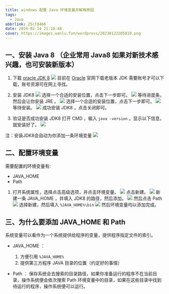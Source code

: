 ```yaml
---
title: windows 配置 Java 环境变量并解释原因
tags:
  - Java
abbrlink: 25cf84b6
date: 2024-02-14 21:10:48
cover: https://images.wanlu.fun/wordpress/20230122205010.png
---
```


## 一、安装 Java 8 （企业常用 Java8 如果对新技术感兴趣，也可安装新版本）

1. 下载 [oracle JDK 8](https://www.oracle.com/java/technologies/downloads/)
   ![](https://images.wanlu.fun/wordpress/20230122205010.png)
   目前在 [Oracle](https://www.oracle.com/) 官网下载老版本 JDK 需要账号才可以下载，账号资源可在网上寻找。

2. 安装 JDK8
   ![](https://images.wanlu.fun/wordpress/20230122205558.png)
   选择一个合适的安装位置，点击下一步即可。
   ![](https://images.wanlu.fun/wordpress/20230122205951.png)
   等待进度条，然后会让你安装 JRE 。
   ![](https://images.wanlu.fun/wordpress/20230122210714.png)
   选择一个合适的安装位置，点击下一步即可。
   ![](https://images.wanlu.fun/wordpress/20230122210839.png)
   等待安装。
   ![](https://images.wanlu.fun/wordpress/20230122210858.png)
   成功安装 JDK8 ，点击关闭即可。

3. 验证是否成功安装 JDK8
   打开 CMD ，输入 `java -version` 。显示以下信息，就安装好了。
   ![](https://images.wanlu.fun/wordpress/20230122211457.png)

注：安装JDK8会自动为你添加一条环境变量
![](https://images.wanlu.fun/wordpress/20230122211318.png)


## 二、配置环境变量

需要配置的环境变量有:

* JAVA_HOME
* Path


1. 打开系统属性，选择点击高级选项，并点击环境变量。
   ![](https://images.wanlu.fun/wordpress/20230122213034.png)
   点击新建。
   ![](https://images.wanlu.fun/wordpress/20230122213228.png)
   新建一条 JAVA_HOME ，并填入 JDK8 的路径，然后添加。
   ![](https://images.wanlu.fun/wordpress/20230122213321.png)
   然后点击 Path 
   ![](https://images.wanlu.fun/wordpress/20230122213534.png)
   选择新建，然后填入 `%JAVA_HOME%\bin`
   ![](https://images.wanlu.fun/wordpress/20230122213644.png)
   然后环境变量均以添加完成。

## 三、为什么要添加 JAVA_HOME 和 Path

系统变量可以看作为一个系统提供给程序的变量，提供程序指定文件的索引。

* JAVA_HOME ：
  1. 方便引用 `%JAVA_HOME%`
  1. 提供第三方程序 JAVA 目录的位置（约定好的事情）


* Path ：
  保存系统会去搜索的目录路径，如果你准备运行的程序不在当前目录，操作系统便会依次搜索 Path 环境变量中的目录，如果在这些目录中找到待运行的程序，操作系统便可以运行。

